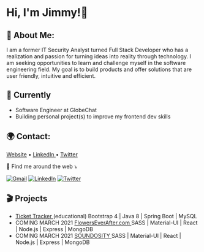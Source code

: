 # Hi, I'm Jimmy!👋

## :information_desk_person: About Me:
I am a former IT Security Analyst turned Full Stack Developer who has a realization and passion for turning ideas into reality through technology.
I am seeking opportunities to learn and challenge myself in the software engineering field. My goal is to build products and offer solutions that are user friendly, intuitive and efficient.



## 🚧 Currently
* Software Engineer at GlobeChat
* Building personal project(s) to improve my frontend dev skills 



## :earth_africa: Contact:
<centered><a href="https://devjimmylam.github.io/">Website</a> • <a href="https://www.linkedin.com/in/devjimmylam/"> LinkedIn </a> • <a href="https://twitter.com/devjimmylam">Twitter</a></centered>

💌 Find me around the web ⤵️


[![Gmail](https://img.shields.io/badge/-gmail-%23D14836?style=for-the-badge&logo=Gmail&logoColor=white)](mailto:kathleenyeh1@gmail.com)
[![LinkedIn](https://img.shields.io/badge/LinkedIn-0077B5?style=for-the-badge&logo=linkedin&logoColor=white)](https://www.linkedin.com/in/katyeh)
[![Twitter](https://img.shields.io/badge/Twitter-1DA1F2?style=for-the-badge&logo=twitter&logoColor=white)](https://twitter.com/hellokatcodes)

## 🎬 Projects
- <a href="http://54.193.216.155/welcome"> Ticket Tracker </a>(educational) Bootstrap 4 | Java 8 | Spring Boot | MySQL 
- COMING MARCH 2021 <a href="#"> FlowersEverAfter.com </a> SASS | Material-UI | React | Node.js | Express | MongoDB 
- COMING MARCH 2021 <a href="#"> SOUNDOSITY </a> SASS | Material-UI | React | Node.js | Express | MongoDB 


<!--
**devJimmyLam/devJimmyLam** is a ✨ _special_ ✨ repository because its `README.md` (this file) appears on your GitHub profile.



